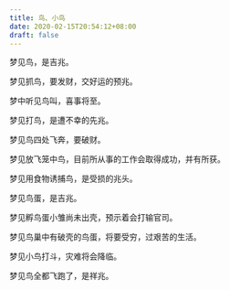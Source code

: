 ```yaml
---
title: 鸟、小鸟
date: 2020-02-15T20:54:12+08:00
draft: false
---
```


梦见鸟，是吉兆。

梦见抓鸟，要发财，交好运的预兆。

梦中听见鸟叫，喜事将至。

梦见打鸟，是遭不幸的先兆。

梦见鸟四处飞奔，要破财。

梦见放飞笼中鸟，目前所从事的工作会取得成功，并有所获。

梦见用食物诱捕鸟，是受损的兆头。

梦见鸟蛋，是吉兆。

梦见孵鸟蛋小雏尚未出壳，预示着会打输官司。

梦见鸟巢中有破壳的鸟蛋，将要受穷，过艰苦的生活。

梦见小鸟打斗，灾难将会降临。

梦见鸟全都飞跑了，是祥兆。